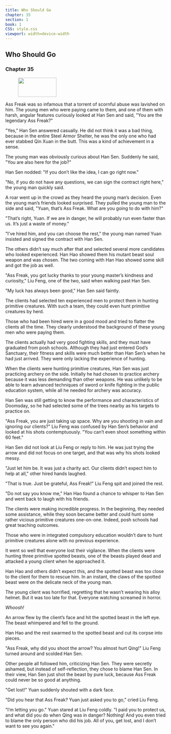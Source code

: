 ```yaml
---
title: Who Should Go
chapter: 35
section: 1
book: 1
CSS: style.css
viewport: width=device-width
---
```


## Who Should Go

### Chapter 35

<figure>
	<img src="../Images/gem.gif" alt="" id="gem" width="120" height="60" />
</figure>

Ass Freak was so infamous that a torrent of scornful abuse was lavished on him. The young men who were paying came to them, and one of them with harsh, angular features curiously looked at Han Sen and said, "You are the legendary Ass Freak?"

"Yes," Han Sen answered casually. He did not think it was a bad thing, because in the entire Steel Armor Shelter, he was the only one who had ever stabbed Qin Xuan in the butt. This was a kind of achievement in a sense.

The young man was obviously curious about Han Sen. Suddenly he said, "You are also here for the job?"

Han Sen nodded: "If you don’t like the idea, I can go right now."

"No, if you do not have any questions, we can sign the contract right here," the young man quickly said.

A roar went up in the crowd as they heard the young man’s decision. Even the young man’s friends looked surprised. They pulled the young man to the side and said, "Yuan, that’s Ass Freak. What are you going to do with him?"

"That’s right, Yuan. If we are in danger, he will probably run even faster than us. It’s just a waste of money."

"I’ve hired him, and you can choose the rest," the young man named Yuan insisted and signed the contract with Han Sen.

The others didn’t say much after that and selected several more candidates who looked experienced. Han Hao showed them his mutant beast soul weapon and was chosen. The two coming with Han Hao showed some skill and got the job as well.

"Ass Freak, you got lucky thanks to your young master’s kindness and curiosity," Liu Feng, one of the two, said when walking past Han Sen.

"My luck has always been good," Han Sen said faintly.

The clients had selected ten experienced men to protect them in hunting primitive creatures. With such a team, they could even hunt primitive creatures by herd.

Those who had been hired were in a good mood and tried to flatter the clients all the time. They clearly understood the background of these young men who were paying them.

The clients actually had very good fighting skills, and they must have graduated from posh schools. Although they had just entered God’s Sanctuary, their fitness and skills were much better than Han Sen’s when he had just arrived. They were only lacking the experience of hunting.

When the clients were hunting primitive creatures, Han Sen was just practicing archery on the side. Initially he had chosen to practice archery because it was less demanding than other weapons. He was unlikely to be able to learn advanced techniques of sword or knife fighting in the public education system, while all he needed for archery was accuracy.

Han Sen was still getting to know the performance and characteristics of Doomsday, so he had selected some of the trees nearby as his targets to practice on.

"Ass Freak, you are just taking up space. Why are you shooting in vain and ignoring our clients?" Liu Feng was confused by Han Sen’s behavior and looked at his shots contemptuously. "You can’t even shoot something within 60 feet."

Han Sen did not look at Liu Feng or reply to him. He was just trying the arrow and did not focus on one target, and that was why his shots looked messy.

"Just let him be. It was just a charity act. Our clients didn’t expect him to help at all," other hired hands laughed.

"That is true. Just be grateful, Ass Freak!" Liu Feng spit and joined the rest.

"Do not say you know me," Han Hao found a chance to whisper to Han Sen and went back to laugh with his friends.

The clients were making incredible progress. In the beginning, they needed some assistance, while they soon became better and could hunt some rather vicious primitive creatures one-on-one. Indeed, posh schools had great teaching outcomes.

Those who were in integrated compulsory education wouldn’t dare to hunt primitive creatures alone with no previous experience.

It went so well that everyone lost their vigilance. When the clients were hunting three primitive spotted beasts, one of the beasts played dead and attacked a young client when he approached it.

Han Hao and others didn’t expect this, and the spotted beast was too close to the client for them to rescue him. In an instant, the claws of the spotted beast were on the delicate neck of the young man.

The young client was horrified, regretting that he wasn’t wearing his alloy helmet. But it was too late for that. Everyone watching screamed in horror.

*Whoosh!*

An arrow flew by the client’s face and hit the spotted beast in the left eye. The beast whimpered and fell to the ground.

Han Hao and the rest swarmed to the spotted beast and cut its corpse into pieces.

"Ass Freak, why did you shoot the arrow? You almost hurt Qing!" Liu Feng turned around and scolded Han Sen.

Other people all followed him, criticizing Han Sen. They were secretly ashamed, but instead of self-reflection, they chose to blame Han Sen. In their view, Han Sen just shot the beast by pure luck, because Ass Freak could never be so good at anything.

"Get lost!" Yuan suddenly shouted with a dark face.

"Did you hear that Ass Freak? Yuan just asked you to go," cried Liu Feng.

"I’m letting you go." Yuan stared at Liu Feng coldly. "I paid you to protect us, and what did you do when Qing was in danger? Nothing! And you even tried to blame the only person who did his job. All of you, get lost, and I don’t want to see you again."